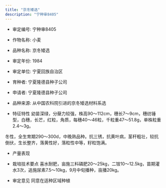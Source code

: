 ```yaml
---
title: "京冬矮选"
description: "宁种审8405"
---
```

* 审定编号:  宁种审8405

*  作物名称:  小麦

*  品种名称:  京冬矮选

*  审定年份:  1984

*  审定单位:  宁夏回族自治区

* 育种者:  宁夏隆德县种子公司

*  申请者:  宁夏隆德县种子公司

*  品种来源:  从中国农科院引进的京冬矮选材料系选

*  特征特性
幼苗深绿，分蘖力较强，株高90～112cm，穗长7～9cm，穗纺锤型，白穗，长芒，红粒，角质，每穗40～46粒，千粒重47～51.8g，单株粒重2.4～3g。
冬性，全生育期290～300d，中晚熟品种。抗三锈，抗黄叶病，茎秆粗壮，较抗倒伏，生长整齐，落黄性好，落粒性中等，籽粒饱满。


*  产量表现


*  栽培技术要点
喜水耐肥，亩施三料磷肥20～25kg，二铵10～12.5kg，苗期灌水3次，追施尿素7.5～10kg，9月中旬播种，亩播20kg。

*  审定意见
同意在适种区域种植
